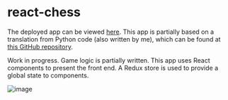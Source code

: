 # react-chess
The deployed app can be viewed <a href=https://chess-redux.herokuapp.com>here</a>.
This app is partially based on a translation from Python code (also written by me), which can be found at <a href=https://github.com/Koldenblue/python-chess-game>this GitHub repository</a>.

Work in progress. Game logic is partially written. This app uses React components to present the front end. A Redux store is used to provide a global state to components.

![image](https://user-images.githubusercontent.com/64618290/99339939-e0862000-283b-11eb-900d-20d761a8cc3a.png)

